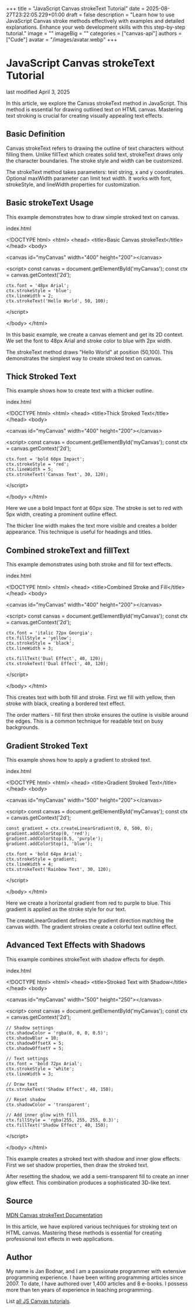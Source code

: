 +++
title = "JavaScript Canvas strokeText Tutorial"
date = 2025-08-27T23:22:05.229+01:00
draft = false
description = "Learn how to use JavaScript Canvas stroke methods effectively with examples and detailed explanations. Enhance your web development skills with this step-by-step tutorial."
image = ""
imageBig = ""
categories = ["canvas-api"]
authors = ["Cude"]
avatar = "/images/avatar.webp"
+++

# JavaScript Canvas strokeText Tutorial

last modified April 3, 2025

In this article, we explore the Canvas strokeText method in JavaScript. This
method is essential for drawing outlined text on HTML canvas. Mastering text
stroking is crucial for creating visually appealing text effects.

## Basic Definition

Canvas strokeText refers to drawing the outline of text characters without
filling them. Unlike fillText which creates solid text, strokeText draws only
the character boundaries. The stroke style and width can be customized.

The strokeText method takes parameters: text string, x and y coordinates.
Optional maxWidth parameter can limit text width. It works with font,
strokeStyle, and lineWidth properties for customization.

## Basic strokeText Usage

This example demonstrates how to draw simple stroked text on canvas.

index.html
    

&lt;!DOCTYPE html&gt;
&lt;html&gt;
&lt;head&gt;
    &lt;title&gt;Basic Canvas strokeText&lt;/title&gt;
&lt;/head&gt;
&lt;body&gt;

&lt;canvas id="myCanvas" width="400" height="200"&gt;&lt;/canvas&gt;

&lt;script&gt;
    const canvas = document.getElementById('myCanvas');
    const ctx = canvas.getContext('2d');
    
    ctx.font = '48px Arial';
    ctx.strokeStyle = 'blue';
    ctx.lineWidth = 2;
    ctx.strokeText('Hello World', 50, 100);
&lt;/script&gt;

&lt;/body&gt;
&lt;/html&gt;

In this basic example, we create a canvas element and get its 2D context.
We set the font to 48px Arial and stroke color to blue with 2px width.

The strokeText method draws "Hello World" at position (50,100).
This demonstrates the simplest way to create stroked text on canvas.

## Thick Stroked Text

This example shows how to create text with a thicker outline.

index.html
    

&lt;!DOCTYPE html&gt;
&lt;html&gt;
&lt;head&gt;
    &lt;title&gt;Thick Stroked Text&lt;/title&gt;
&lt;/head&gt;
&lt;body&gt;

&lt;canvas id="myCanvas" width="400" height="200"&gt;&lt;/canvas&gt;

&lt;script&gt;
    const canvas = document.getElementById('myCanvas');
    const ctx = canvas.getContext('2d');
    
    ctx.font = 'bold 60px Impact';
    ctx.strokeStyle = 'red';
    ctx.lineWidth = 5;
    ctx.strokeText('Canvas Text', 30, 120);
&lt;/script&gt;

&lt;/body&gt;
&lt;/html&gt;

Here we use a bold Impact font at 60px size. The stroke is set to red with
5px width, creating a prominent outline effect.

The thicker line width makes the text more visible and creates a bolder
appearance. This technique is useful for headings and titles.

## Combined strokeText and fillText

This example demonstrates using both stroke and fill for text effects.

index.html
    

&lt;!DOCTYPE html&gt;
&lt;html&gt;
&lt;head&gt;
    &lt;title&gt;Combined Stroke and Fill&lt;/title&gt;
&lt;/head&gt;
&lt;body&gt;

&lt;canvas id="myCanvas" width="400" height="200"&gt;&lt;/canvas&gt;

&lt;script&gt;
    const canvas = document.getElementById('myCanvas');
    const ctx = canvas.getContext('2d');
    
    ctx.font = 'italic 72px Georgia';
    ctx.fillStyle = 'yellow';
    ctx.strokeStyle = 'black';
    ctx.lineWidth = 3;
    
    ctx.fillText('Dual Effect', 40, 120);
    ctx.strokeText('Dual Effect', 40, 120);
&lt;/script&gt;

&lt;/body&gt;
&lt;/html&gt;

This creates text with both fill and stroke. First we fill with yellow,
then stroke with black, creating a bordered text effect.

The order matters - fill first then stroke ensures the outline is visible
around the edges. This is a common technique for readable text on busy backgrounds.

## Gradient Stroked Text

This example shows how to apply a gradient to stroked text.

index.html
    

&lt;!DOCTYPE html&gt;
&lt;html&gt;
&lt;head&gt;
    &lt;title&gt;Gradient Stroked Text&lt;/title&gt;
&lt;/head&gt;
&lt;body&gt;

&lt;canvas id="myCanvas" width="500" height="200"&gt;&lt;/canvas&gt;

&lt;script&gt;
    const canvas = document.getElementById('myCanvas');
    const ctx = canvas.getContext('2d');
    
    const gradient = ctx.createLinearGradient(0, 0, 500, 0);
    gradient.addColorStop(0, 'red');
    gradient.addColorStop(0.5, 'purple');
    gradient.addColorStop(1, 'blue');
    
    ctx.font = 'bold 64px Arial';
    ctx.strokeStyle = gradient;
    ctx.lineWidth = 4;
    ctx.strokeText('Rainbow Text', 30, 120);
&lt;/script&gt;

&lt;/body&gt;
&lt;/html&gt;

Here we create a horizontal gradient from red to purple to blue. This gradient
is applied as the stroke style for our text.

The createLinearGradient defines the gradient direction matching
the canvas width. The gradient strokes create a colorful text outline effect.

## Advanced Text Effects with Shadows

This example combines strokeText with shadow effects for depth.

index.html
    

&lt;!DOCTYPE html&gt;
&lt;html&gt;
&lt;head&gt;
    &lt;title&gt;Stroked Text with Shadow&lt;/title&gt;
&lt;/head&gt;
&lt;body&gt;

&lt;canvas id="myCanvas" width="500" height="250"&gt;&lt;/canvas&gt;

&lt;script&gt;
    const canvas = document.getElementById('myCanvas');
    const ctx = canvas.getContext('2d');
    
    // Shadow settings
    ctx.shadowColor = 'rgba(0, 0, 0, 0.5)';
    ctx.shadowBlur = 10;
    ctx.shadowOffsetX = 5;
    ctx.shadowOffsetY = 5;
    
    // Text settings
    ctx.font = 'bold 72px Arial';
    ctx.strokeStyle = 'white';
    ctx.lineWidth = 3;
    
    // Draw text
    ctx.strokeText('Shadow Effect', 40, 150);
    
    // Reset shadow
    ctx.shadowColor = 'transparent';
    
    // Add inner glow with fill
    ctx.fillStyle = 'rgba(255, 255, 255, 0.3)';
    ctx.fillText('Shadow Effect', 40, 150);
&lt;/script&gt;

&lt;/body&gt;
&lt;/html&gt;

This example creates a stroked text with shadow and inner glow effects.
First we set shadow properties, then draw the stroked text.

After resetting the shadow, we add a semi-transparent fill to create an
inner glow effect. This combination produces a sophisticated 3D-like text.

## Source

[MDN Canvas strokeText Documentation](https://developer.mozilla.org/en-US/docs/Web/API/CanvasRenderingContext2D/strokeText)

In this article, we have explored various techniques for stroking text on
HTML canvas. Mastering these methods is essential for creating professional
text effects in web applications.

## Author

My name is Jan Bodnar, and I am a passionate programmer with extensive
programming experience. I have been writing programming articles since 2007.
To date, I have authored over 1,400 articles and 8 e-books. I possess more
than ten years of experience in teaching programming.

List [all JS Canvas tutorials](/all/#canvas).